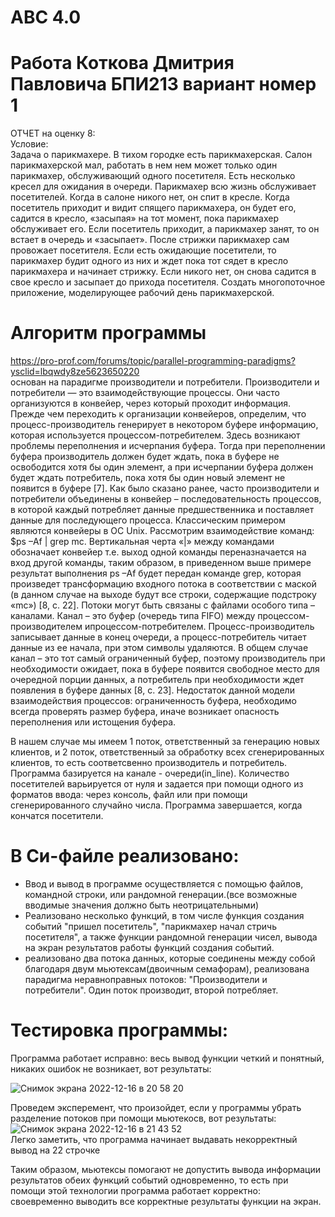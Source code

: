 # ABC 4.0
# Работа Коткова Дмитрия Павловича БПИ213 вариант номер 1 
ОТЧЕТ на оценку 8:  
Условие:  
Задача о парикмахере. В тихом городке есть парикмахерская. Салон парикмахерской мал, работать в нем нем может только один парикмахер, обслуживающий одного посетителя. Есть несколько кресел для ожидания в очереди. Парикмахер всю жизнь обслуживает посетителей. Когда в салоне никого нет, он спит в кресле. Когда посетитель приходит и видит спящего парикмахера, он будет его, садится в кресло, «засыпая» на тот момент, пока парикмахер обслуживает его. Если посетитель приходит, а парикмахер занят, то он встает в очередь и «засыпает». После стрижки парикмахер сам провожает посетителя. Если есть ожидающие посетители, то парикмахер будит одного из них и ждет пока тот сядет в кресло парикмахера и начинает стрижку. Если никого нет, он снова садится в свое кресло и засыпает до прихода посетителя. Создать многопоточное приложение, моделирующее рабочий день парикмахерской.
# Алгоритм программы  
https://pro-prof.com/forums/topic/parallel-programming-paradigms?ysclid=lbqwdy8ze5623650220  
основан на парадигме производители и потребители.
Производители и потребители — это взаимодействующие процессы. Они часто организуются в конвейер, через который проходит информация.
Прежде чем переходить к организации конвейеров, определим, что процесс-производитель генерирует в некотором буфере информацию, которая используется процессом-потребителем.
Здесь возникают проблемы переполнения и исчерпания буфера. Тогда при переполнении буфера производитель должен будет ждать, пока в буфере не освободится хотя бы один элемент, а при исчерпании буфера должен будет ждать потребитель, пока хотя бы один новый элемент не появится в буфере [7].
Как было сказано ранее, часто производители и потребители объединены в конвейер – последовательность процессов, в которой каждый потребляет данные предшественника и поставляет данные для последующего процесса.
Классическим примером являются конвейеры в ОС Unix. Рассмотрим взаимодействие команд:
$ps –Af | grep mc. 
Вертикальная черта «|» между командами обозначает конвейер т.е. выход одной команды переназначается на вход другой команды, таким образом, в приведенном выше примере результат выполнения ps –Af будет передан команде grep, которая произведет трансформацию входного потока в соответствии с маской (в данном случае на выходе будут все строки, содержащие подстроку «mc») [8, c. 22].
Потоки могут быть связаны с файлами особого типа – каналами. Канал – это буфер (очередь типа FIFO) между процессом-производителем ипроцессом-потребителем. Процесс-производитель записывает данные в конец очереди, а процесс-потребитель читает данные из ее начала, при этом символы удаляются. В общем случае канал – это тот самый ограниченный буфер, поэтому производитель при необходимости ожидает, пока в буфере появится свободное место для очередной порции данных, а потребитель при необходимости ждет появления в буфере данных [8, c. 23].
Недостаток данной модели взаимодействия процессов: ограниченность буфера, необходимо всегда проверять размер буфера, иначе возникает опасность  переполнения или истощения буфера.    
  
В нашем случае мы имеем 1 поток, ответственный за генерацию новых клиентов, и 2 поток, ответственный за обработку всех сгенерированных клиентов, то есть соответсвенно производитель и потребитель. Программа базируется на канале - очереди(in_line). Количество посетителей варьируется от нуля и задается при помощи одного из форматов ввода: через консоль, файл или при помощи сгенерированного случайно числа. Программа завершается, когда кончатся посетители.
# В Си-файле реализовано:
 * Ввод и вывод в программе осуществляется с помощью файлов, командной строки, или рандомной генерации.(все возможные вводимые значения должно быть неотрицательными)
 * Реализовано несколько функций, в том числе функция создания событий "пришел посетитель", "парикмахер начал стричь посетителя", а также функции рандомной
 генерации чисел, вывода на экран результатов работы функций создания событий.
 * реализовано два потока данных, которые соединены между собой благодаря двум мьютексам(двоичным семафорам), реализована парадигма неравноправных потоков: "Производители и потребители". Один поток производит, второй потребляет.
 # Тестировка программы:
Программа работает исправно: весь вывод функции четкий и понятный, никаких ошибок не возникает, вот результаты:

![Снимок экрана 2022-12-16 в 20 58 20](https://user-images.githubusercontent.com/75154790/208159902-79f31797-7ae1-481e-a7e9-e120fcf8536c.png)

Проведем эксперемент, что произойдет, если у программы убрать разделение потоков при помощи мьютекосв, вот результаты:  
![Снимок экрана 2022-12-16 в 21 43 52](https://user-images.githubusercontent.com/75154790/208167307-a566ddeb-3948-4a9a-8cc8-70da74189178.png)  
Легко заметить, что программа начинает выдавать некорректный вывод на 22 строчке


Таким образом, мьютексы помогают не допустить вывода информации результатов обеих функций событий одновременно, то есть при помощи этой технологии программа работает корректно: своевременно выводить все корректные результаты функции на экран.
